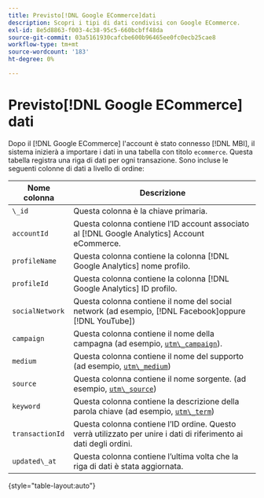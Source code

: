 ```yaml
---
title: Previsto[!DNL Google ECommerce]dati
description: Scopri i tipi di dati condivisi con Google ECommerce.
exl-id: 8e5d8863-f003-4c38-95c5-660bcbff48da
source-git-commit: 03a5161930cafcbe600b96465ee0fc0ecb25cae8
workflow-type: tm+mt
source-wordcount: '183'
ht-degree: 0%

---
```


# Previsto[!DNL Google ECommerce] dati

Dopo il [!DNL Google ECommerce] l&#39;account è stato connesso [!DNL MBI], il sistema inizierà a importare i dati in una tabella con titolo `ecommerce`. Questa tabella registra una riga di dati per ogni transazione. Sono incluse le seguenti colonne di dati a livello di ordine:

| Nome colonna | Descrizione |
|-----|-----|
| `\_id` | Questa colonna è la chiave primaria. |
| `accountId` | Questa colonna contiene l’ID account associato al [!DNL Google Analytics] Account eCommerce. |
| `profileName` | Questa colonna contiene la colonna [!DNL Google Analytics] nome profilo. |
| `profileId` | Questa colonna contiene la colonna [!DNL Google Analytics] ID profilo. |
| `socialNetwork` | Questa colonna contiene il nome del social network (ad esempio, [!DNL Facebook]oppure [!DNL YouTube]) |
| `campaign` | Questa colonna contiene il nome della campagna (ad esempio, [`utm\_campaign`](https://support.google.com/analytics/answer/1033867?hl=en)). |
| `medium` | Questa colonna contiene il nome del supporto (ad esempio, [`utm\_medium`](https://support.google.com/analytics/answer/1033867?hl=en)) |
| `source` | Questa colonna contiene il nome sorgente. (ad esempio, [`utm\_source`](https://support.google.com/analytics/answer/1033867?hl=en)) |
| `keyword` | Questa colonna contiene la descrizione della parola chiave (ad esempio, [`utm\_term`](https://support.google.com/analytics/answer/1033867?hl=en)) |
| `transactionId` | Questa colonna contiene l’ID ordine. Questo verrà utilizzato per unire i dati di riferimento ai dati degli ordini. |
| `updated\_at` | Questa colonna contiene l’ultima volta che la riga di dati è stata aggiornata. |

{style=&quot;table-layout:auto&quot;}
